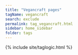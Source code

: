 ```yaml
---
title: "Vegancraft pages"
tagName: vegancraft
search: exclude
permalink: tag_vegancraft.html
sidebar: home_sidebar
folder: tags
---
```

{% include site/taglogic.html %}